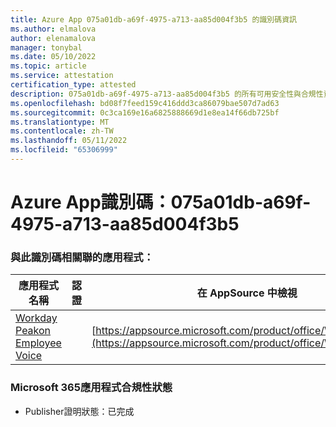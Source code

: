 ```yaml
---
title: Azure App 075a01db-a69f-4975-a713-aa85d004f3b5 的識別碼資訊
ms.author: elmalova
author: elenamalova
manager: tonybal
ms.date: 05/10/2022
ms.topic: article
ms.service: attestation
certification_type: attested
description: 075a01db-a69f-4975-a713-aa85d004f3b5 的所有可用安全性與合規性資訊。
ms.openlocfilehash: bd08f7feed159c416ddd3ca86079bae507d7ad63
ms.sourcegitcommit: 0c3ca169e16a6825888669d1e8ea14f66db725bf
ms.translationtype: MT
ms.contentlocale: zh-TW
ms.lasthandoff: 05/11/2022
ms.locfileid: "65306999"
---
```

# <a name="azure-app-id-075a01db-a69f-4975-a713-aa85d004f3b5"></a>Azure App識別碼：075a01db-a69f-4975-a713-aa85d004f3b5


### <a name="apps-associated-with-this-id"></a>與此識別碼相關聯的應用程式：
| **應用程式名稱** | **認證** | **在 AppSource 中檢視** |
|--------------|---------------|-----------------------|
| [Workday Peakon Employee Voice](../forward/WA200003453.md) |  | [https://appsource.microsoft.com/product/office/WA200003453](https://appsource.microsoft.com/product/office/WA200003453) |

### <a name="microsoft-365-app-compliance-status"></a>Microsoft 365應用程式合規性狀態
- Publisher證明狀態：已完成
